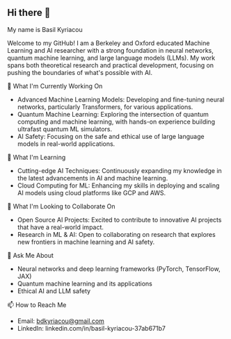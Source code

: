 ## Hi there 👋

My name is Basil Kyriacou 



Welcome to my GitHub! I am a Berkeley and Oxford educated Machine Learning and AI researcher with a strong foundation in neural networks, quantum machine learning, and large language models (LLMs). My work spans both theoretical research and practical development, focusing on pushing the boundaries of what's possible with AI.

🔭 What I'm Currently Working On
* Advanced Machine Learning Models: Developing and fine-tuning neural networks, particularly Transformers, for various applications.
* Quantum Machine Learning: Exploring the intersection of quantum computing and machine learning, with hands-on experience building ultrafast quantum ML simulators.
* AI Safety: Focusing on the safe and ethical use of large language models in real-world applications.

🌱 What I'm Learning
* Cutting-edge AI Techniques: Continuously expanding my knowledge in the latest advancements in AI and machine learning.
* Cloud Computing for ML: Enhancing my skills in deploying and scaling AI models using cloud platforms like GCP and AWS.

👯 What I'm Looking to Collaborate On
* Open Source AI Projects: Excited to contribute to innovative AI projects that have a real-world impact.
* Research in ML & AI: Open to collaborating on research that explores new frontiers in machine learning and AI safety.

💬 Ask Me About
* Neural networks and deep learning frameworks (PyTorch, TensorFlow, JAX)
* Quantum machine learning and its applications
* Ethical AI and LLM safety

📫 How to Reach Me
* Email: bdkyriacou@gmail.com
* LinkedIn: linkedin.com/in/basil-kyriacou-37ab671b7




